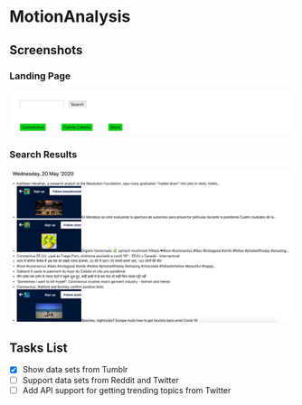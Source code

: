 # MotionAnalysis
## Screenshots
### Landing Page
<kbd><img src="/readme/images/LandingPage.png" width="800px"></kbd> 

### Search Results
<kbd><img src="/readme/images/SearchResults.png" width="800px"></kdb>
  
## Tasks List
- [x] Show data sets from Tumblr
- [ ] Support data sets from Reddit and Twitter
- [ ] Add API support for getting trending topics from Twitter
